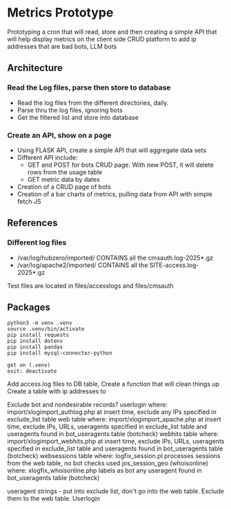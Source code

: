 # Metrics Prototype
Prototyping a cron that will read, store and then creating a simple API that will help display metrics on the client side
CRUD platform to add ip addresses that are bad bots, LLM bots

## Architecture
### Read the Log files, parse then store to database
* Read the log files from the different directories, daily. 
* Parse thru the log files, ignoring bots
* Get the filtered list and store into database

### Create an API, show on a page
* Using FLASK API, create a simple API that will aggregate data sets
* Different API include:
    * GET and POST for bots CRUD page. With new POST, it will delete rows from the usage table
    * GET metric data by dates
* Creation of a CRUD page of bots
* Creation of a bar charts of metrics, pulling data from API with simple fetch JS 

## References
### Different log files
* /var/log/hubzero/imported/ CONTAINS all the cmsauth.log-2025*.gz
* /var/log/apache2/imported/ CONTAINS all the SITE-access.log-2025*.gz

Test files are located in files/accesslogs and files/cmsauth

## Packages
 ~~~
 python3 -m venv .venv
 source .venv/bin/activate
 pip install requests
 pip install dotenv
 pip install pandas
 pip install mysql-connector-python

 get on (.venv)
 exit: deactivate
 ~~~


Add access.log files to DB table, 
Create a function that will clean things up
Create a table with ip addresses to 



Exclude bot and nondesirable records?
userlogin
    where: import/xlogimport_authlog.php
    at insert time, exclude any IPs specified in exclude_list table
web table
    where: import/xlogimport_apache.php
    at insert time, exclude IPs, URLs, useragents specified in exclude_list table
        and useragents found in bot_useragents table (botcheck)
webhits table
    where: import/xlogimport_webhits.php
    at insert time, exclude IPs, URLs, useragents specified in exclude_list table
        and useragents found in bot_useragents table (botcheck)
websessions table
    where:  logfix_session.pl
    processes sessions from the web table, no bot checks used
jos_session_geo (whoisonline)
    where: xlogfix_whoisonline.php
    labels as bot any useragent found in bot_useragents table (botcheck)

useragent strings - put into exclude list, don't go into the web table. Exclude them to the web table. 
Userlogin